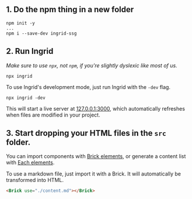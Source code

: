 ## 1. Do the npm thing in a new folder
```shell
npm init -y
...
npm i --save-dev ingrid-ssg
```


## 2. Run Ingrid
*Make sure to use `npx`, not `npm`, if you're slightly dyslexic like most of us.*
```shell
npx ingrid
```

To use Ingrid's development mode, just run Ingrid with the `-dev` flag.
```shell
npx ingrid -dev
```

This will start a live server at [127.0.0.1:3000](http://127.0.0.1:3000/), which automatically refreshes when files are modified in your project.


## 3. Start dropping your HTML files in the `src` folder.

You can import components with [Brick elements](/brick-elements), or generate a content list with [Each elements](/each-elements).

To use a markdown file, just import it with a Brick. It will automatically be transformed into HTML.

```html
<Brick use="./content.md"></Brick>
```
